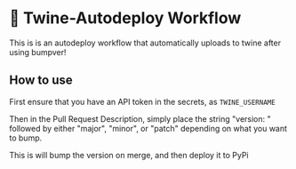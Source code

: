 # 🚀 Twine-Autodeploy Workflow

This is is an autodeploy workflow that automatically uploads to twine after using bumpver!

## How to use
First ensure that you have an API token in the secrets, as ``TWINE_USERNAME``

Then in the Pull Request Description, simply place the string "version: " followed by either "major", "minor", or "patch" depending on what you want to bump.

This is will bump the version on merge, and then deploy it to PyPi
